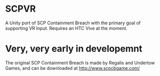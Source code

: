 # SCPVR
A Unity port of SCP Containment Breach with the primary goal of supporting VR Input. Requires an HTC Vive at the moment.

# Very, very early in developemnt

The original SCP Containment Breach is made by Regalis and Undertow Games, and can be downloaded at http://www.scpcbgame.com/
